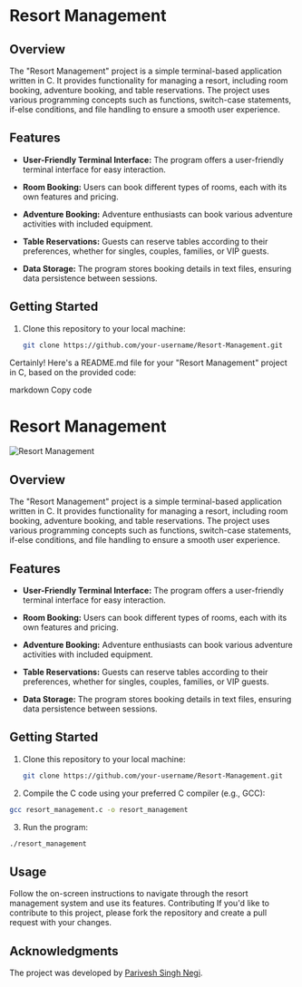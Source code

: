 # Resort Management

## Overview

The "Resort Management" project is a simple terminal-based application written in C. It provides functionality for managing a resort, including room booking, adventure booking, and table reservations. The project uses various programming concepts such as functions, switch-case statements, if-else conditions, and file handling to ensure a smooth user experience.

## Features

- **User-Friendly Terminal Interface:** The program offers a user-friendly terminal interface for easy interaction.

- **Room Booking:** Users can book different types of rooms, each with its own features and pricing.

- **Adventure Booking:** Adventure enthusiasts can book various adventure activities with included equipment.

- **Table Reservations:** Guests can reserve tables according to their preferences, whether for singles, couples, families, or VIP guests.

- **Data Storage:** The program stores booking details in text files, ensuring data persistence between sessions.

## Getting Started

1. Clone this repository to your local machine:

   ```bash
   git clone https://github.com/your-username/Resort-Management.git
   ```


Certainly! Here's a README.md file for your "Resort Management" project in C, based on the provided code:

markdown
Copy code
# Resort Management

![Resort Management](https://your-resort-image-url.com)

## Overview

The "Resort Management" project is a simple terminal-based application written in C. It provides functionality for managing a resort, including room booking, adventure booking, and table reservations. The project uses various programming concepts such as functions, switch-case statements, if-else conditions, and file handling to ensure a smooth user experience.

## Features

- **User-Friendly Terminal Interface:** The program offers a user-friendly terminal interface for easy interaction.

- **Room Booking:** Users can book different types of rooms, each with its own features and pricing.

- **Adventure Booking:** Adventure enthusiasts can book various adventure activities with included equipment.

- **Table Reservations:** Guests can reserve tables according to their preferences, whether for singles, couples, families, or VIP guests.

- **Data Storage:** The program stores booking details in text files, ensuring data persistence between sessions.

## Getting Started

1. Clone this repository to your local machine:

   ```bash
   git clone https://github.com/your-username/Resort-Management.git
   ```
   
2. Compile the C code using your preferred C compiler (e.g., GCC):

```bash
gcc resort_management.c -o resort_management
```
3. Run the program:

```bash
./resort_management
```
## Usage
Follow the on-screen instructions to navigate through the resort management system and use its features.
Contributing
If you'd like to contribute to this project, please fork the repository and create a pull request with your changes.

## Acknowledgments
The project was developed by <a href="https://github.com/DarkVishu">Parivesh Singh Negi</a>.
